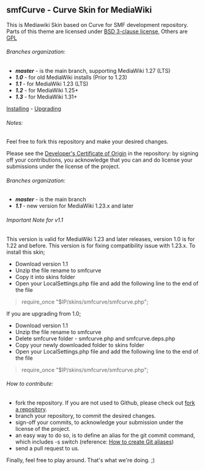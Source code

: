 ## smfCurve - Curve Skin for MediaWiki


This is Mediawiki Skin based on Curve for SMF development repository.
Parts of this theme are licensed under [BSD 3-clause license](http://www.opensource.org/licenses/BSD-3-Clause), Others are [GPL](http://www.gnu.org/copyleft/gpl.html)

###### Branches organization:
* ***master*** - is the main branch, supporting MediaWiki 1.27 (LTS)
* ***1.0*** - for old MediaWiki installs (Prior to 1.23)
* ***1.1*** - for MediaWiki 1.23 (LTS)
* ***1.2*** - for MediaWiki 1.25+
* ***1.3*** - for MediaWiki 1.31+

[Installing](https://github.com/SimpleMachines/smfcurve/wiki/Installing) - [Upgrading](https://github.com/SimpleMachines/smfcurve/wiki/Upgrading)

###### Notes:

Feel free to fork this repository and make your desired changes.

Please see the [Developer's Certificate of Origin](https://github.com/SimpleMachines/smfcurve/blob/master/DCO.txt) in the repository:
by signing off your contributions, you acknowledge that you can and do license your submissions under the license of the project.

###### Branches organization:
* ***master*** - is the main branch
* ***1.1*** - new version for MediaWiki 1.23.x and later

###### Important Note for v1.1
This version is valid for MediaWiki 1.23 and later releases, version 1.0 is for 1.22 and before.
This version is for fixing compatibility issue with 1.23.x.
To install this skin;
* Download version 1.1
* Unzip the file rename to smfcurve
* Copy it into skins folder
* Open your LocalSettings.php file and add the following line to the end of the file

> require_once "$IP/skins/smfcurve/smfcurve.php";

If you are upgrading from 1.0;
* Download version 1.1
* Unzip the file rename to smfcurve
* Delete smfcurve folder - smfcurve.php and smfcurve.deps.php
* Copy your newly downloaded folder to skins folder
* Open your LocalSettings.php file and add the following line to the end of the file

> require_once "$IP/skins/smfcurve/smfcurve.php";

###### How to contribute:
* fork the repository. If you are not used to Github, please check out [fork a repository](http://help.github.com/fork-a-repo).
* branch your repository, to commit the desired changes.
* sign-off your commits, to acknowledge your submission under the license of the project.
* an easy way to do so, is to define an alias for the git commit command, which includes -s switch (reference: [How to create Git aliases](http://githacks.com/post/1168909216/how-to-create-git-aliases))
* send a pull request to us.

Finally, feel free to play around. That's what we're doing. ;)